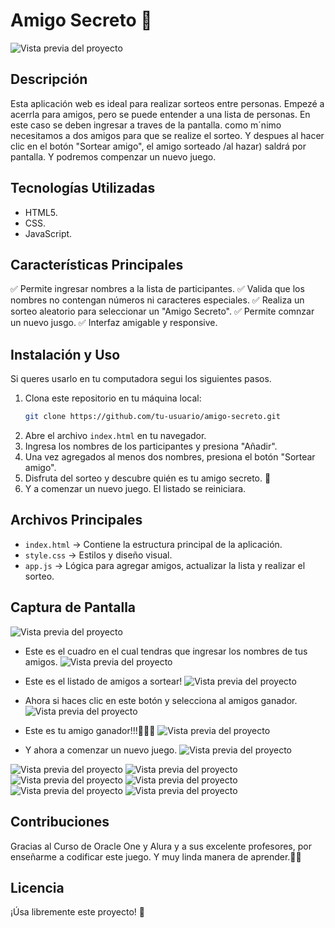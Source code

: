 # Amigo Secreto 🎁
![Vista previa del proyecto](assets/juego_amigo_secreto.png)
## Descripción

Esta aplicación web es ideal para realizar sorteos entre personas. Empezé a acerrla para amigos, pero se puede entender a una lista de personas. En este caso se deben ingresar a traves de la pantalla. como m´nimo necesitamos a dos amigos para que se realize el sorteo. Y despues al hacer clic en el botón "Sortear amigo", el amigo sorteado /al hazar) saldrá por pantalla. Y podremos compenzar un nuevo juego. 

## Tecnologías Utilizadas
- HTML5.
- CSS.
- JavaScript.

## Características Principales
✅ Permite ingresar nombres a la lista de participantes.
✅ Valida que los nombres no contengan números ni caracteres especiales.
✅ Realiza un sorteo aleatorio para seleccionar un "Amigo Secreto".
✅ Permite comnzar un nuevo jusgo.
✅ Interfaz amigable y responsive.

## Instalación y Uso
  Si queres usarlo en tu computadora segui los siguientes pasos.
1. Clona este repositorio en tu máquina local:
   ```bash
   git clone https://github.com/tu-usuario/amigo-secreto.git
   ```
2. Abre el archivo `index.html` en tu navegador.
3. Ingresa los nombres de los participantes y presiona "Añadir".
4. Una vez agregados al menos dos nombres, presiona el botón "Sortear amigo".
5. Disfruta del sorteo y descubre quién es tu amigo secreto. 🎉
6. Y a comenzar un nuevo juego. El listado se reiniciara.  

## Archivos Principales
- `index.html` → Contiene la estructura principal de la aplicación.
- `style.css` → Estilos y diseño visual.
- `app.js` → Lógica para agregar amigos, actualizar la lista y realizar el sorteo.

## Captura de Pantalla

![Vista previa del proyecto](assets/amigo-secreto.png)
- Este es el cuadro en el cual tendras que ingresar los nombres de tus amigos.
  ![Vista previa del proyecto](assets/cuadro_para_ingreso_de_amigos.png)
- Este es el listado de amigos a sortear!
  ![Vista previa del proyecto](assets/Listado_de_amigos.png)

- Ahora si haces clic en este botón y selecciona al amigos ganador.
  ![Vista previa del proyecto](assets/boton_para_sortear_amigo.png)

- Este es tu amigo ganador!!!🎈🎈🎈
 ![Vista previa del proyecto](assets/amigo_ganador.png)

 - Y ahora a comenzar un nuevo juego.
   ![Vista previa del proyecto](assets/boton_para_iniciar_nuevo_juego.png)
  

![Vista previa del proyecto](assets/amigo_ganador.png)
![Vista previa del proyecto](assets/boton_para_iniciar_nuevo_juego.png)
![Vista previa del proyecto](assets/boton_para_sortear_amigo.png)
![Vista previa del proyecto](assets/cuadro_para_ingreso_de_amigos.png)
![Vista previa del proyecto](assets/juego_amigo_secreto.png)
![Vista previa del proyecto](assets/Listado_de_amigos.png)

## Contribuciones

Gracias al Curso de Oracle One y Alura y a sus excelente profesores, por enseñarme a codificar este juego. Y muy linda manera de aprender.🎈🎈
## Licencia
¡Úsa libremente este proyecto! 🎈

